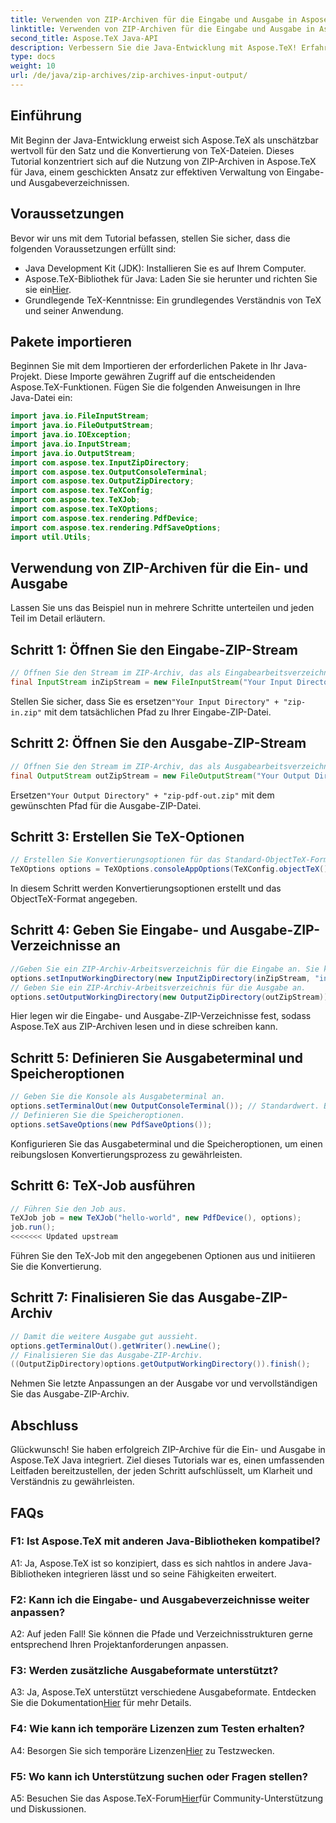 ```yaml
---
title: Verwenden von ZIP-Archiven für die Eingabe und Ausgabe in Aspose.TeX Java
linktitle: Verwenden von ZIP-Archiven für die Eingabe und Ausgabe in Aspose.TeX Java
second_title: Aspose.TeX Java-API
description: Verbessern Sie die Java-Entwicklung mit Aspose.TeX! Erfahren Sie, wie Sie ZIP-Archive für eine effiziente Ein- und Ausgabe nutzen. Folgen Sie jetzt unserer Schritt-für-Schritt-Anleitung.
type: docs
weight: 10
url: /de/java/zip-archives/zip-archives-input-output/
---
```

## Einführung
Mit Beginn der Java-Entwicklung erweist sich Aspose.TeX als unschätzbar wertvoll für den Satz und die Konvertierung von TeX-Dateien. Dieses Tutorial konzentriert sich auf die Nutzung von ZIP-Archiven in Aspose.TeX für Java, einem geschickten Ansatz zur effektiven Verwaltung von Eingabe- und Ausgabeverzeichnissen.
## Voraussetzungen
Bevor wir uns mit dem Tutorial befassen, stellen Sie sicher, dass die folgenden Voraussetzungen erfüllt sind:
- Java Development Kit (JDK): Installieren Sie es auf Ihrem Computer.
-  Aspose.TeX-Bibliothek für Java: Laden Sie sie herunter und richten Sie sie ein[Hier](https://releases.aspose.com/tex/java/).
- Grundlegende TeX-Kenntnisse: Ein grundlegendes Verständnis von TeX und seiner Anwendung.
## Pakete importieren
Beginnen Sie mit dem Importieren der erforderlichen Pakete in Ihr Java-Projekt. Diese Importe gewähren Zugriff auf die entscheidenden Aspose.TeX-Funktionen. Fügen Sie die folgenden Anweisungen in Ihre Java-Datei ein:
```java
import java.io.FileInputStream;
import java.io.FileOutputStream;
import java.io.IOException;
import java.io.InputStream;
import java.io.OutputStream;
import com.aspose.tex.InputZipDirectory;
import com.aspose.tex.OutputConsoleTerminal;
import com.aspose.tex.OutputZipDirectory;
import com.aspose.tex.TeXConfig;
import com.aspose.tex.TeXJob;
import com.aspose.tex.TeXOptions;
import com.aspose.tex.rendering.PdfDevice;
import com.aspose.tex.rendering.PdfSaveOptions;
import util.Utils;
```

## Verwendung von ZIP-Archiven für die Ein- und Ausgabe

Lassen Sie uns das Beispiel nun in mehrere Schritte unterteilen und jeden Teil im Detail erläutern.

## Schritt 1: Öffnen Sie den Eingabe-ZIP-Stream

```java
// Öffnen Sie den Stream im ZIP-Archiv, das als Eingabearbeitsverzeichnis dient.
final InputStream inZipStream = new FileInputStream("Your Input Directory" + "zip-in.zip");
```

 Stellen Sie sicher, dass Sie es ersetzen`"Your Input Directory" + "zip-in.zip"` mit dem tatsächlichen Pfad zu Ihrer Eingabe-ZIP-Datei.

## Schritt 2: Öffnen Sie den Ausgabe-ZIP-Stream

```java
// Öffnen Sie den Stream im ZIP-Archiv, das als Ausgabearbeitsverzeichnis dienen soll.
final OutputStream outZipStream = new FileOutputStream("Your Output Directory" + "zip-pdf-out.zip");
```

 Ersetzen`"Your Output Directory" + "zip-pdf-out.zip"` mit dem gewünschten Pfad für die Ausgabe-ZIP-Datei.

## Schritt 3: Erstellen Sie TeX-Optionen

```java
// Erstellen Sie Konvertierungsoptionen für das Standard-ObjectTeX-Format bei der Erweiterung der ObjectTeX-Engine.
TeXOptions options = TeXOptions.consoleAppOptions(TeXConfig.objectTeX());
```

In diesem Schritt werden Konvertierungsoptionen erstellt und das ObjectTeX-Format angegeben.

## Schritt 4: Geben Sie Eingabe- und Ausgabe-ZIP-Verzeichnisse an

```java
//Geben Sie ein ZIP-Archiv-Arbeitsverzeichnis für die Eingabe an. Sie können auch einen Pfad innerhalb des Archivs angeben.
options.setInputWorkingDirectory(new InputZipDirectory(inZipStream, "in"));
// Geben Sie ein ZIP-Archiv-Arbeitsverzeichnis für die Ausgabe an.
options.setOutputWorkingDirectory(new OutputZipDirectory(outZipStream));
```

Hier legen wir die Eingabe- und Ausgabe-ZIP-Verzeichnisse fest, sodass Aspose.TeX aus ZIP-Archiven lesen und in diese schreiben kann.

## Schritt 5: Definieren Sie Ausgabeterminal und Speicheroptionen

```java
// Geben Sie die Konsole als Ausgabeterminal an.
options.setTerminalOut(new OutputConsoleTerminal()); // Standardwert. Beliebige Zuordnung.
// Definieren Sie die Speicheroptionen.
options.setSaveOptions(new PdfSaveOptions());
```

Konfigurieren Sie das Ausgabeterminal und die Speicheroptionen, um einen reibungslosen Konvertierungsprozess zu gewährleisten.

## Schritt 6: TeX-Job ausführen

```java
// Führen Sie den Job aus.
TeXJob job = new TeXJob("hello-world", new PdfDevice(), options);
job.run();
<<<<<<< Updated upstream
```

Führen Sie den TeX-Job mit den angegebenen Optionen aus und initiieren Sie die Konvertierung.

## Schritt 7: Finalisieren Sie das Ausgabe-ZIP-Archiv

```java
// Damit die weitere Ausgabe gut aussieht.
options.getTerminalOut().getWriter().newLine();
// Finalisieren Sie das Ausgabe-ZIP-Archiv.
((OutputZipDirectory)options.getOutputWorkingDirectory()).finish();
```

Nehmen Sie letzte Anpassungen an der Ausgabe vor und vervollständigen Sie das Ausgabe-ZIP-Archiv.

## Abschluss

Glückwunsch! Sie haben erfolgreich ZIP-Archive für die Ein- und Ausgabe in Aspose.TeX Java integriert. Ziel dieses Tutorials war es, einen umfassenden Leitfaden bereitzustellen, der jeden Schritt aufschlüsselt, um Klarheit und Verständnis zu gewährleisten.

## FAQs

### F1: Ist Aspose.TeX mit anderen Java-Bibliotheken kompatibel?

A1: Ja, Aspose.TeX ist so konzipiert, dass es sich nahtlos in andere Java-Bibliotheken integrieren lässt und so seine Fähigkeiten erweitert.

### F2: Kann ich die Eingabe- und Ausgabeverzeichnisse weiter anpassen?

A2: Auf jeden Fall! Sie können die Pfade und Verzeichnisstrukturen gerne entsprechend Ihren Projektanforderungen anpassen.

### F3: Werden zusätzliche Ausgabeformate unterstützt?

 A3: Ja, Aspose.TeX unterstützt verschiedene Ausgabeformate. Entdecken Sie die Dokumentation[Hier](https://reference.aspose.com/tex/java/) für mehr Details.

### F4: Wie kann ich temporäre Lizenzen zum Testen erhalten?

 A4: Besorgen Sie sich temporäre Lizenzen[Hier](https://purchase.aspose.com/temporary-license/) zu Testzwecken.

### F5: Wo kann ich Unterstützung suchen oder Fragen stellen?

 A5: Besuchen Sie das Aspose.TeX-Forum[Hier](https://forum.aspose.com/c/tex/47)für Community-Unterstützung und Diskussionen.